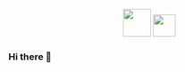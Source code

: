 <p align="center">
    <a href="https://www.linkedin.com/in/jquepuy/"><img height="50px" width="auto" src="./assets/icons/linkedin.svg" /></a>
    <a href="skype:jose.quepuy"><img height="40px" width="auto" src="./assets/icons/skype.svg" /></a>
</p>

### Hi there 👋


<!--
**jquepuy/jquepuy** is a ✨ _special_ ✨ repository because its `README.md` (this file) appears on your GitHub profile.

Here are some ideas to get you started:

- 🔭 I’m currently working on ...
- 🌱 I’m currently learning ...
- 👯 I’m looking to collaborate on ...
- 🤔 I’m looking for help with ...
- 💬 Ask me about ...
- 📫 How to reach me: ...
- 😄 Pronouns: ...
- ⚡ Fun fact: ...
-->
